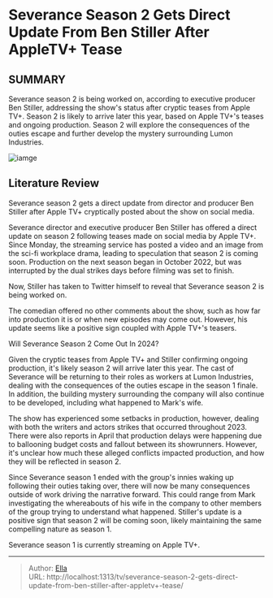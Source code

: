 # Severance Season 2 Gets Direct Update From Ben Stiller After AppleTV&#43; Tease


## SUMMARY 



  Severance season 2 is being worked on, according to executive producer Ben Stiller, addressing the show&#39;s status after cryptic teases from Apple TV&#43;.   Season 2 is likely to arrive later this year, based on Apple TV&#43;&#39;s teases and ongoing production.   Season 2 will explore the consequences of the outies escape and further develop the mystery surrounding Lumon Industries.  

![iamge](https://static1.srcdn.com/wordpress/wp-content/uploads/2024/01/screen-shot-2024-01-03-at-9-26-54-am.jpg)

## Literature Review
Severance season 2 gets a direct update from director and producer Ben Stiller after Apple TV&#43; cryptically posted about the show on social media.




Severance director and executive producer Ben Stiller has offered a direct update on season 2 following teases made on social media by Apple TV&#43;. Since Monday, the streaming service has posted a video and an image from the sci-fi workplace drama, leading to speculation that season 2 is coming soon. Production on the next season began in October 2022, but was interrupted by the dual strikes days before filming was set to finish.




Now, Stiller has taken to Twitter himself to reveal that Severance season 2 is being worked on.


 

The comedian offered no other comments about the show, such as how far into production it is or when new episodes may come out. However, his update seems like a positive sign coupled with Apple TV&#43;&#39;s teasers.


 Will Severance Season 2 Come Out In 2024? 
          

Given the cryptic teases from Apple TV&#43; and Stiller confirming ongoing production, it&#39;s likely season 2 will arrive later this year. The cast of Severance will be returning to their roles as workers at Lumon Industries, dealing with the consequences of the outies escape in the season 1 finale. In addition, the building mystery surrounding the company will also continue to be developed, including what happened to Mark&#39;s wife.




The show has experienced some setbacks in production, however, dealing with both the writers and actors strikes that occurred throughout 2023. There were also reports in April that production delays were happening due to ballooning budget costs and fallout between its showrunners. However, it&#39;s unclear how much these alleged conflicts impacted production, and how they will be reflected in season 2.

Since Severance season 1 ended with the group&#39;s innies waking up following their outies taking over, there will now be many consequences outside of work driving the narrative forward. This could range from Mark investigating the whereabouts of his wife in the company to other members of the group trying to understand what happened. Stiller&#39;s update is a positive sign that season 2 will be coming soon, likely maintaining the same compelling nature as season 1.



Severance season 1 is currently streaming on Apple TV&#43;.









---

> Author: [Ella](https://instagram.hk.cn/)  
> URL: http://localhost:1313/tv/severance-season-2-gets-direct-update-from-ben-stiller-after-appletv&#43;-tease/  

